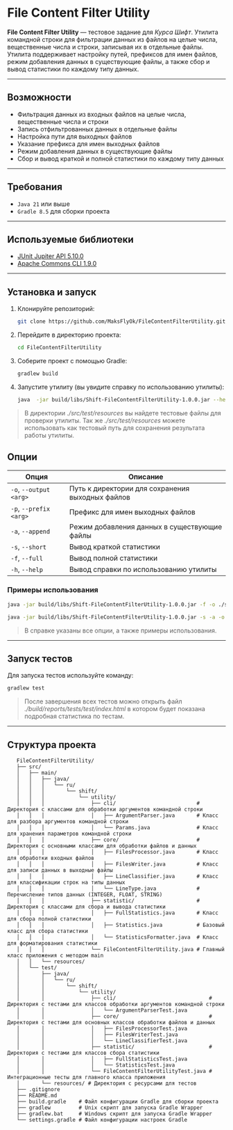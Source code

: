 # File Content Filter Utility

**File Content Filter Utility** — тестовое задание для _Курса Шифт_. Утилита командной строки для фильтрации данных из файлов на целые числа, вещественные числа и строки, записывая их в отдельные файлы. Утилита поддерживает настройку путей, префиксов для имен файлов, режим добавления данных в существующие файлы, а также сбор и вывод статистики по каждому типу данных.

---

## Возможности

- Фильтрация данных из входных файлов на целые числа, вещественные числа и строки
- Запись отфильтрованных данных в отдельные файлы
- Настройка пути для выходных файлов
- Указание префикса для имен выходных файлов
- Режим добавления данных в существующие файлы
- Сбор и вывод краткой и полной статистики по каждому типу данных

---

## Требования

- `Java 21` или выше
- `Gradle 8.5` для сборки проекта

---

## Используемые библиотеки

- [JUnit Jupiter API 5.10.0](https://mvnrepository.com/artifact/org.junit.jupiter/junit-jupiter-api/5.10.0)
- [Apache Commons CLI 1.9.0](https://mvnrepository.com/artifact/commons-cli/commons-cli/1.9.0)

---

## Установка и запуск

1. Клонируйте репозиторий:

   ```bash
   git clone https://github.com/MaksFlyOk/FileContentFilterUtility.git
   ```
2. Перейдите в директорию проекта:

   ```bash
   cd FileContentFilterUtility
   ```
   
3. Соберите проект с помощью Gradle:
   ```bash
   gradlew build
   ```

4. Запустите утилиту (вы увидите справку по использованию утилиты):
   ```bash
   java  -jar build/libs/Shift-FileContentFilterUtility-1.0.0.jar --help
   ```

> В директории _./src/test/resources_ вы найдете тестовые файлы для проверки утилиты. Так же _./src/test/resources_ можете использовать как тестовый путь для сохранения результата работы утилиты.

## Опции

| Опция                  | Описание                                                          |
|------------------------|-------------------------------------------------------------------|
| `-o`, `--output <arg>` | Путь к директории для сохранения выходных файлов                  |
| `-p`, `--prefix <arg>` | Префикс для имен выходных файлов                                  |
| `-a`, `--append`       | Режим добавления данных в существующие файлы                      |
| `-s`, `--short`        | Вывод краткой статистики                                          |
| `-f`, `--full`         | Вывод полной статистики                                           |
| `-h`, `--help`         | Вывод справки по использованию утилиты                            |
 
### Примеры использования

   ```bash
   java -jar build/libs/Shift-FileContentFilterUtility-1.0.0.jar -f -o ./src/test/resources/ .\src\test\resources\file3.txt
   ```

   ```bash
   java -jar build/libs/Shift-FileContentFilterUtility-1.0.0.jar -s -a -o ./src/test/resources/ .\src\test\resources\file1.txt .\src\test\resources\file2.txt
   ```
> В справке указаны все опции, а также примеры использования.

---

## Запуск тестов

Для запуска тестов используйте команду:
```bash
gradlew test
```

> После завершения всех тестов можно открыть файл _./build/reports/tests/test/index.html_ в котором будет показана подробная статистика по тестам.

---

## Структура проекта
```
   FileContentFilterUtility/
   ├── src/
   │   ├── main/
   │   │   ├── java/
   │   │   │   └── ru/
   │   │   │       └── shift/
   │   │   │           └── utility/
   │   │   │               ├── cli/                          # Директория с классами для обработки аргументов командной строки
   │   │   │               │   ├── ArgumentParser.java       # Класс для разбора аргументов командной строки
   │   │   │               │   └── Params.java               # Класс для хранения параметров командной строки
   │   │   │               ├── core/                         # Директория с основными классами для обработки файлов и данных
   │   │   │               │   ├── FilesProcessor.java       # Класс для обработки входных файлов
   │   │   │               │   ├── FilesWriter.java          # Класс для записи данных в выходные файлы
   │   │   │               │   ├── LineClassifier.java       # Класс для классификации строк на типы данных
   │   │   │               │   └── LineType.java             # Перечисление типов данных (INTEGER, FLOAT, STRING)
   │   │   │               ├── statistic/                    # Директория с классами для сбора и вывода статистики
   │   │   │               │   ├── FullStatistics.java       # Класс для сбора полной статистики
   │   │   │               │   ├── Statistics.java           # Базовый класс для сбора статистики
   │   │   │               │   └── StatisticsFormatter.java  # Класс для форматирования статистики
   │   │   │               └── FileContentFilterUtility.java # Главный класс приложения с методом main
   │   │   └── resources/
   │   └── test/
   │       ├── java/
   │       │   └── ru/
   │       │       └── shift/
   │       │           └── utility/
   │       │               ├── cli/                              # Директория с тестами для классов обработки аргументов командной строки
   │       │               │   └── ArgumentParserTest.java
   │       │               ├── core/                             # Директория с тестами для основных классов обработки файлов и данных
   │       │               │   ├── FilesProcessorTest.java
   │       │               │   ├── FilesWriterTest.java
   │       │               │   └── LineClassifierTest.java
   │       │               ├── statistic/                        # Директория с тестами для классов сбора статистики
   │       │               │   ├── FullStatisticsTest.java
   │       │               │   └── StatisticsTest.java
   │       │               └── FileContentFilterUtilityTest.java # Интеграционные тесты для главного класса приложения
   │       └── resources/ # Директория с ресурсами для тестов
   ├── .gitignore
   ├── README.md 
   ├── build.gradle    # Файл конфигурации Gradle для сборки проекта
   ├── gradlew         # Unix скрипт для запуска Gradle Wrapper
   ├── gradlew.bat     # Windows скрипт для запуска Gradle Wrapper
   └── settings.gradle # Файл конфигурации настроек Gradle
```